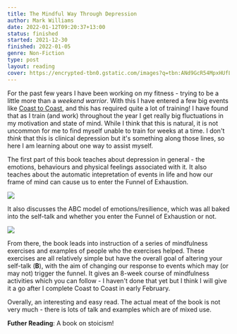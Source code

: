 ```yaml
---
title: The Mindful Way Through Depression
author: Mark Williams
date: 2022-01-12T09:20:37+13:00
status: finished
started: 2021-12-30
finished: 2022-01-05
genre: Non-Fiction
type: post
layout: reading
cover: https://encrypted-tbn0.gstatic.com/images?q=tbn:ANd9GcR54MpxHUfLlnnfUQ-nGTFbS2EEOtadu7LN1g&usqp=CAU
---
```


For the past few years I have been working on my fitness - trying to be a little more than a _weekend warrior_. With this I have entered a few big events like [Coast to Coast](https://www.coasttocoast.co.nz/), and this has required quite a lot of training! I have found that as I train (and work) throughout the year I get really big fluctuations in my motivation and state of mind. While I think that this is natural, it is not uncommon for me to find myself unable to train for weeks at a time. I don't _think_ that this is clinical depression but it's something along those lines, so here I am learning about one way to assist myself.

The first part of this book teaches about depression in general - the emotions, behaviours and physical feelings associated with it. It also teaches about the automatic intepretation of events in life and how our frame of mind can cause us to enter the Funnel of Exhaustion.

![](https://i.redd.it/zw2edbwht4i61.png)

It also discusses the ABC model of emotions/resilience, which was all baked into the self-talk and whether you enter the Funnel of Exhaustion or not.

![](https://secureservercdn.net/160.153.137.99/9h6.c79.myftpupload.com/wp-content/uploads/2019/04/ABC-model-of-stress.png)

From there, the book leads into instruction of a series of mindfulness exercises and examples of people who the exercises helped. These exercises are all relatively simple but have the overall goal of altering your self-talk (__B__), with the aim of changing our response to events which may (or may not) trigger the funnel. It gives an 8-week course of mindfulness activities which you can follow - I haven't done that yet but I think I will give it a go after I complete Coast to Coast in early February.

Overally, an interesting and easy read. The actual meat of the book is not very much - there is lots of talk and examples which are of mixed use.

__Futher Reading__: A book on stoicism!